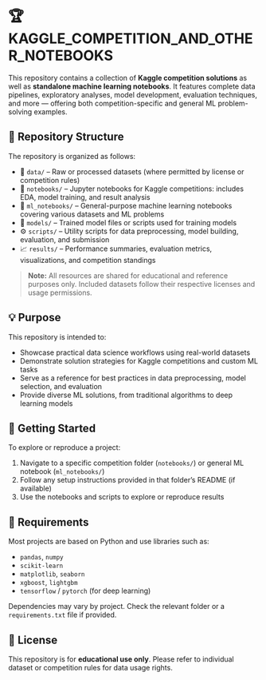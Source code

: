 # 🏆KAGGLE\_COMPETITION\_AND\_OTHER\_NOTEBOOKS

This repository contains a collection of **Kaggle competition solutions** as well as **standalone machine learning notebooks**. It features complete data pipelines, exploratory analyses, model development, evaluation techniques, and more — offering both competition-specific and general ML problem-solving examples.

## 📂 Repository Structure

The repository is organized as follows:

* 📁 `data/` – Raw or processed datasets (where permitted by license or competition rules)
* 📄 `notebooks/` – Jupyter notebooks for Kaggle competitions: includes EDA, model training, and result analysis
* 📄 `ml_notebooks/` – General-purpose machine learning notebooks covering various datasets and ML problems
* 🧠 `models/` – Trained model files or scripts used for training models
* ⚙️ `scripts/` – Utility scripts for data preprocessing, model building, evaluation, and submission
* 📈 `results/` – Performance summaries, evaluation metrics, visualizations, and competition standings

> **Note:** All resources are shared for educational and reference purposes only. Included datasets follow their respective licenses and usage permissions.

## 💡 Purpose

This repository is intended to:

* Showcase practical data science workflows using real-world datasets
* Demonstrate solution strategies for Kaggle competitions and custom ML tasks
* Serve as a reference for best practices in data preprocessing, model selection, and evaluation
* Provide diverse ML solutions, from traditional algorithms to deep learning models

## 🚀 Getting Started

To explore or reproduce a project:

1. Navigate to a specific competition folder (`notebooks/`) or general ML notebook (`ml_notebooks/`)
2. Follow any setup instructions provided in that folder’s README (if available)
3. Use the notebooks and scripts to explore or reproduce results

## 📌 Requirements

Most projects are based on Python and use libraries such as:

* `pandas`, `numpy`
* `scikit-learn`
* `matplotlib`, `seaborn`
* `xgboost`, `lightgbm`
* `tensorflow` / `pytorch` (for deep learning)

Dependencies may vary by project. Check the relevant folder or a `requirements.txt` file if provided.

## 📜 License

This repository is for **educational use only**. Please refer to individual dataset or competition rules for data usage rights.
